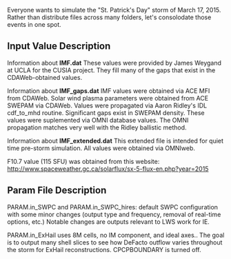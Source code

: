 Everyone wants to simulate the "St. Patrick's Day" storm of March 17, 2015.
Rather than distribute files across many folders, let's consolodate those
events in one spot.

Input Value Description
-----------------------
Information about **IMF.dat**
These values were provided by James Weygand at UCLA for the CUSIA project.
They fill many of the gaps that exist in the CDAWeb-obtained values.

Information about **IMF_gaps.dat**
IMF values were obtained via ACE MFI from CDAWeb.
Solar wind plasma parameters were obtained from ACE SWEPAM via CDAWeb.
Values were propagated via Aaron Ridley's IDL cdf_to_mhd routine.
Significant gaps exist in SWEPAM density.  These values were suplemented
via OMNI database values.  The OMNI propagation matches very well with
the Ridley ballistic method.

Information about **IMF_extended.dat**
This extended file is intended for quiet time pre-storm simulation.
All values were obtained via OMNIweb.

F10.7 value (115 SFU) was obtained from this website:
http://www.spaceweather.gc.ca/solarflux/sx-5-flux-en.php?year=2015

Param File Description
----------------------
PARAM.in_SWPC and PARAM.in_SWPC_hires: default SWPC configuration with some
minor changes (output type and frequency, removal of real-time options, etc.)
Notable changes are outputs relevant to LWS work for IE.

PARAM.in_ExHail uses 8M cells, no IM component, and ideal axes..
The goal is to output many shell slices to see how DeFacto outflow varies
throughout the storm for ExHail reconstructions. CPCPBOUNDARY is turned off.
